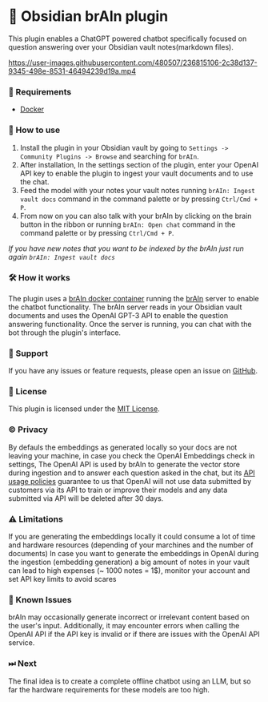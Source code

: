 # 🧠 Obsidian brAIn plugin

This plugin enables a ChatGPT powered chatbot specifically focused on question answering over your Obsidian vault notes(markdown files).


https://user-images.githubusercontent.com/480507/236815106-2c38d137-9345-498e-8531-46494239d19a.mp4


### 🧰 Requirements

- [Docker](https://docs.docker.com/get-docker/)

### 📖 How to use

1. Install the plugin in your Obsidian vault by going to `Settings -> Community Plugins -> Browse` and searching for `brAIn`.
2. After installation, In the settings section of the plugin, enter your OpenAI API key to enable the plugin to ingest your vault documents and to use the chat.
3. Feed the model with your notes your vault notes running `brAIn: Ingest vault docs` command in the command palette or by pressing `Ctrl/Cmd + P`.
4. From now on you can also talk with your brAIn by clicking on the brain button in the ribbon or running `brAIn: Open chat` command in the command palette or by pressing `Ctrl/Cmd + P`.

*If you have new notes that you want to be indexed by the brAIn just run again `brAIn: Ingest vault docs`*

### 🛠 How it works

The plugin uses a [brAIn docker container](https://hub.docker.com/repository/docker/lusob04/brain) running the [brAIn](https://github.com/lusob/brAIn) server to enable the chatbot functionality. The brAIn server reads in your Obsidian vault documents and uses the OpenAI GPT-3 API to enable the question answering functionality. Once the server is running, you can chat with the bot through the plugin's interface.

### 💬 Support

If you have any issues or feature requests, please open an issue on [GitHub](https://github.com/).

### 📓 License

This plugin is licensed under the [MIT License](https://github.com/lusob/obsidian-brain/blob/main/LICENSE).

### © Privacy

By defauls the embeddings as generated locally so your docs are not leaving your machine, in case you check the OpenAI Embeddings check in settings, The OpenAI API is used by brAIn to generate the vector store during ingestion and to answer each question asked in the chat, but its [API usage policies](https://openai.com/policies/api-data-usage-policies ) guarantee to us that OpenAI will not use data submitted by customers via its API to train or improve their models and any data submitted via API will be deleted after 30 days.

### ⚠️ Limitations

If you are generating the embeddings locally it could consume a lot of time and hardware resources (depending of your marchines and the number of documents)
In case you want to generate the embeddings in OpenAI during the ingestion (embedding generation) a big amount of notes in your vault can lead to high expenses (~ 1000 notes = 1$), monitor your account and set API key limits to avoid scares

### 🐞 Known Issues

brAIn may occasionally generate incorrect or irrelevant content based on the user's input. Additionally, it may encounter errors when calling the OpenAI API if the API key is invalid or if there are issues with the OpenAI API service.

### ⏭ Next

The final idea is to create a complete offline chatbot using an LLM, but so far the hardware requirements for these models are too high.